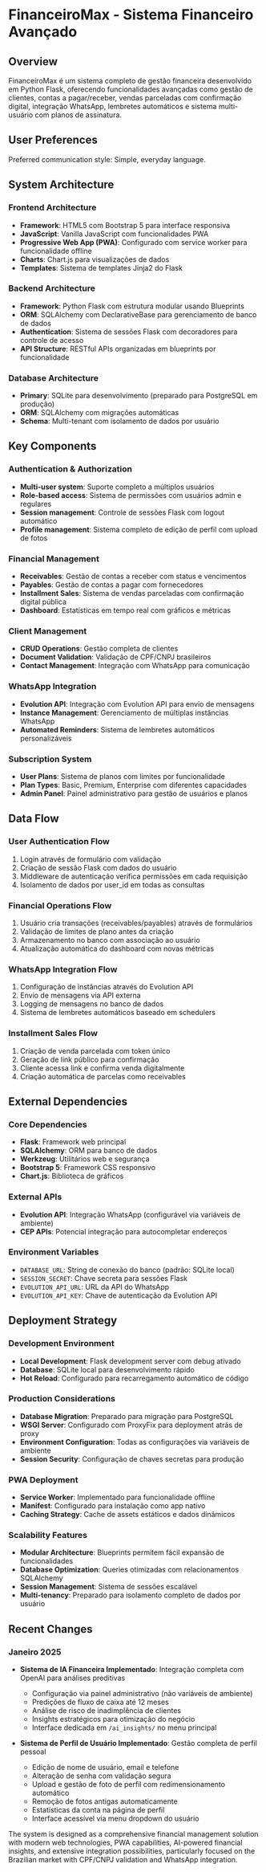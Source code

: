 # FinanceiroMax - Sistema Financeiro Avançado

## Overview

FinanceiroMax é um sistema completo de gestão financeira desenvolvido em Python Flask, oferecendo funcionalidades avançadas como gestão de clientes, contas a pagar/receber, vendas parceladas com confirmação digital, integração WhatsApp, lembretes automáticos e sistema multi-usuário com planos de assinatura.

## User Preferences

Preferred communication style: Simple, everyday language.

## System Architecture

### Frontend Architecture
- **Framework**: HTML5 com Bootstrap 5 para interface responsiva
- **JavaScript**: Vanilla JavaScript com funcionalidades PWA
- **Progressive Web App (PWA)**: Configurado com service worker para funcionalidade offline
- **Charts**: Chart.js para visualizações de dados
- **Templates**: Sistema de templates Jinja2 do Flask

### Backend Architecture
- **Framework**: Python Flask com estrutura modular usando Blueprints
- **ORM**: SQLAlchemy com DeclarativeBase para gerenciamento de banco de dados
- **Authentication**: Sistema de sessões Flask com decoradores para controle de acesso
- **API Structure**: RESTful APIs organizadas em blueprints por funcionalidade

### Database Architecture
- **Primary**: SQLite para desenvolvimento (preparado para PostgreSQL em produção)
- **ORM**: SQLAlchemy com migrações automáticas
- **Schema**: Multi-tenant com isolamento de dados por usuário

## Key Components

### Authentication & Authorization
- **Multi-user system**: Suporte completo a múltiplos usuários
- **Role-based access**: Sistema de permissões com usuários admin e regulares
- **Session management**: Controle de sessões Flask com logout automático
- **Profile management**: Sistema completo de edição de perfil com upload de fotos

### Financial Management
- **Receivables**: Gestão de contas a receber com status e vencimentos
- **Payables**: Gestão de contas a pagar com fornecedores
- **Installment Sales**: Sistema de vendas parceladas com confirmação digital pública
- **Dashboard**: Estatísticas em tempo real com gráficos e métricas

### Client Management
- **CRUD Operations**: Gestão completa de clientes
- **Document Validation**: Validação de CPF/CNPJ brasileiros
- **Contact Management**: Integração com WhatsApp para comunicação

### WhatsApp Integration
- **Evolution API**: Integração com Evolution API para envio de mensagens
- **Instance Management**: Gerenciamento de múltiplas instâncias WhatsApp
- **Automated Reminders**: Sistema de lembretes automáticos personalizáveis

### Subscription System
- **User Plans**: Sistema de planos com limites por funcionalidade
- **Plan Types**: Basic, Premium, Enterprise com diferentes capacidades
- **Admin Panel**: Painel administrativo para gestão de usuários e planos

## Data Flow

### User Authentication Flow
1. Login através de formulário com validação
2. Criação de sessão Flask com dados do usuário
3. Middleware de autenticação verifica permissões em cada requisição
4. Isolamento de dados por user_id em todas as consultas

### Financial Operations Flow
1. Usuário cria transações (receivables/payables) através de formulários
2. Validação de limites de plano antes da criação
3. Armazenamento no banco com associação ao usuário
4. Atualização automática do dashboard com novas métricas

### WhatsApp Integration Flow
1. Configuração de instâncias através do Evolution API
2. Envio de mensagens via API externa
3. Logging de mensagens no banco de dados
4. Sistema de lembretes automáticos baseado em schedulers

### Installment Sales Flow
1. Criação de venda parcelada com token único
2. Geração de link público para confirmação
3. Cliente acessa link e confirma venda digitalmente
4. Criação automática de parcelas como receivables

## External Dependencies

### Core Dependencies
- **Flask**: Framework web principal
- **SQLAlchemy**: ORM para banco de dados
- **Werkzeug**: Utilitários web e segurança
- **Bootstrap 5**: Framework CSS responsivo
- **Chart.js**: Biblioteca de gráficos

### External APIs
- **Evolution API**: Integração WhatsApp (configurável via variáveis de ambiente)
- **CEP APIs**: Potencial integração para autocompletar endereços

### Environment Variables
- `DATABASE_URL`: String de conexão do banco (padrão: SQLite local)
- `SESSION_SECRET`: Chave secreta para sessões Flask
- `EVOLUTION_API_URL`: URL da API do WhatsApp
- `EVOLUTION_API_KEY`: Chave de autenticação da Evolution API

## Deployment Strategy

### Development Environment
- **Local Development**: Flask development server com debug ativado
- **Database**: SQLite local para desenvolvimento rápido
- **Hot Reload**: Configurado para recarregamento automático de código

### Production Considerations
- **Database Migration**: Preparado para migração para PostgreSQL
- **WSGI Server**: Configurado com ProxyFix para deployment atrás de proxy
- **Environment Configuration**: Todas as configurações via variáveis de ambiente
- **Session Security**: Configuração de chaves secretas para produção

### PWA Deployment
- **Service Worker**: Implementado para funcionalidade offline
- **Manifest**: Configurado para instalação como app nativo
- **Caching Strategy**: Cache de assets estáticos e dados dinâmicos

### Scalability Features
- **Modular Architecture**: Blueprints permitem fácil expansão de funcionalidades
- **Database Optimization**: Queries otimizadas com relacionamentos SQLAlchemy
- **Session Management**: Sistema de sessões escalável
- **Multi-tenancy**: Preparado para isolamento completo de dados por usuário

## Recent Changes

### Janeiro 2025
- **Sistema de IA Financeira Implementado**: Integração completa com OpenAI para análises preditivas
  - Configuração via painel administrativo (não variáveis de ambiente)
  - Predições de fluxo de caixa até 12 meses
  - Análise de risco de inadimplência de clientes
  - Insights estratégicos para otimização do negócio
  - Interface dedicada em `/ai_insights/` no menu principal

- **Sistema de Perfil de Usuário Implementado**: Gestão completa de perfil pessoal
  - Edição de nome de usuário, email e telefone
  - Alteração de senha com validação segura
  - Upload e gestão de foto de perfil com redimensionamento automático
  - Remoção de fotos antigas automaticamente
  - Estatísticas da conta na página de perfil
  - Interface acessível via menu dropdown do usuário

The system is designed as a comprehensive financial management solution with modern web technologies, PWA capabilities, AI-powered financial insights, and extensive integration possibilities, particularly focused on the Brazilian market with CPF/CNPJ validation and WhatsApp integration.